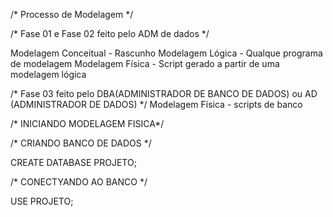 /* Processo de Modelagem */

/* Fase 01 e Fase 02 feito pelo ADM de dados */

Modelagem Conceitual - Rascunho 
Modelagem Lógica - Qualque programa de modelagem
Modelagem Física - Script gerado a partir de uma modelagem lógica

/* Fase 03 feito pelo DBA(ADMINISTRADOR DE BANCO DE DADOS) ou AD (ADMINISTRADOR DE DADOS) */
Modelagem Física - scripts de banco

/* INICIANDO MODELAGEM FISICA*/

/* CRIANDO BANCO DE DADOS */ 

CREATE DATABASE PROJETO;

/* CONECTYANDO AO BANCO */

USE PROJETO;
